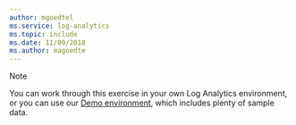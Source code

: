 ```yaml
---
author: mgoedtel
ms.service: log-analytics
ms.topic: include
ms.date: 11/09/2018	
ms.author: magoedte
---
```

> [!NOTE]
> You can work through this exercise in your own Log Analytics environment, or you can use our [Demo environment](https://portal.loganalytics.io/demo), which includes plenty of sample data.
